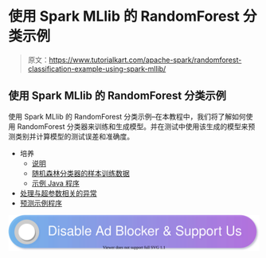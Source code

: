 # 使用 Spark MLlib 的 RandomForest 分类示例

> 原文：<https://www.tutorialkart.com/apache-spark/randomforest-classification-example-using-spark-mllib/>

## 使用 Spark MLlib 的 RandomForest 分类示例

使用 Spark MLlib 的 RandomForest 分类示例–在本教程中，我们将了解如何使用 RandomForest 分类器来训练和生成模型。并在测试中使用该生成的模型来预测类别并计算模型的测试误差和准确度。

*   培养
    *   [说明](#explaination)
    *   [随机森林分类器的样本训练数据](#sample-train)
    *   [示例 Java 程序](#train-java)
*   [处理与超参数相关的异常](#handle-exceptions)
*   [预测示例程序](#prediction-java)

[![](img/925da31b32d6bc3827932f6c8afb11bb.png)](https://www.tutorialkart.com/)